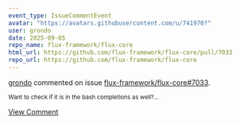 ```yaml
---
event_type: IssueCommentEvent
avatar: "https://avatars.githubusercontent.com/u/741970?"
user: grondo
date: 2025-09-05
repo_name: flux-framework/flux-core
html_url: https://github.com/flux-framework/flux-core/pull/7033
repo_url: https://github.com/flux-framework/flux-core
---
```


<a href='https://github.com/grondo' target='_blank'>grondo</a> commented on issue <a href='https://github.com/flux-framework/flux-core/pull/7033' target='_blank'>flux-framework/flux-core#7033</a>.

<small>Want to check if it is in the bash completions as well?...</small>

<a href='https://github.com/flux-framework/flux-core/pull/7033' target='_blank'>View Comment</a>